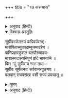 +++
title = "१७ करन्यास"

+++


<details><summary>अनुवाद (हिन्दी)</summary>

ॐ सुग्रीवाय अङ्गुष्ठाभ्यां नमः । ॐ सूर्यतनयाय तर्जनीभ्यां नमः । ॐ सर्ववानरपुङ्गवाय मध्यमाभ्यां नमः । ॐ बलवते अनामिकाभ्यां नमः । ॐ राघवसखाय कनिष्ठिकाभ्यां नमः । ॐ वशी राज्यं प्रयच्छतु इति करतलकरपृष्ठाभ्यां नमः ।  
इन्हीं मन्त्रोंसे हृदयादिन्यास करके इस प्रकार ध्यान करे—
</details>

<details open><summary>विश्वास-प्रस्तुतिः</summary>

सुग्रीवमर्कतनयं कपिवर्यवन्द्य-  
मारोपिताच्युतपदाम्बुजमादरेण ।  
पाणिप्रहारकुशलं बलपौरुषाढ्य-  
माशास्यदास्यनिपुणं हृदि भावयामि ॥  
फिर ‘सुं सुग्रीवाय नमः’ तथा—  
सुग्रीवः सूर्यतनयः सर्ववानरपुङ्गवः ।  
बलवान् राघवसखा वशी राज्यं प्रयच्छतु ॥
</details>

<details><summary>मूलम्</summary>

सुग्रीवमर्कतनयं कपिवर्यवन्द्य-  
मारोपिताच्युतपदाम्बुजमादरेण ।  
पाणिप्रहारकुशलं बलपौरुषाढ्य-  
माशास्यदास्यनिपुणं हृदि भावयामि ॥  
फिर ‘सुं सुग्रीवाय नमः’ तथा—  
सुग्रीवः सूर्यतनयः सर्ववानरपुङ्गवः ।  
बलवान् राघवसखा वशी राज्यं प्रयच्छतु ॥
</details>

<details><summary>अनुवाद (हिन्दी)</summary>

इस मन्त्रसे सुग्रीवकी पूजाकर—चाहे तो इसी श्लोकसे किष्किन्धाकाण्डका सम्पुटित पाठ करे ।
</details>
